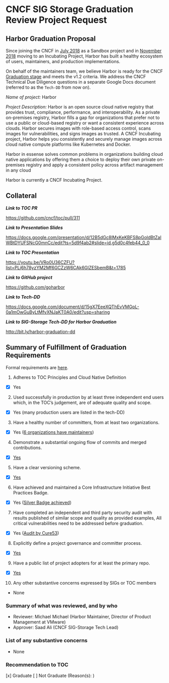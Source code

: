 # CNCF SIG Storage Graduation Review Project Request

## Harbor Graduation Proposal

Since joining the CNCF in [July 2018](https://www.cncf.io/blog/2018/07/31/cncf-to-host-harbor-in-the-sandbox/) as a Sandbox project and in [November 2018](https://www.cncf.io/blog/2018/11/13/harbor-into-incubator/) moving to an Incubating Project, Harbor has built a healthy ecosystem of users, maintainers, and production implementations.

On behalf of the maintainers team, we believe Harbor is ready for the CNCF [Graduation stage](https://github.com/cncf/toc/blob/master/process/graduation_criteria.adoc#graduation-stage) and meets the v1.2 criteria. We address the CNCF Technical Due Diligence questions in a separate Google Docs document (referred to as the `Tech-DD` from now on).

*Name of project:* Harbor

*Project Description:* Harbor is an open source cloud native registry that provides trust, compliance, performance, and interoperability. As a private on-premises registry, Harbor fills a gap for organizations that prefer not to use a public or cloud-based registry or want a consistent experience across clouds. Harbor secures images with role-based access control, scans images for vulnerabilities, and signs images as trusted. A CNCF Incubating project, Harbor helps you consistently and securely manage images across cloud native compute platforms like Kubernetes and Docker.

Harbor in essense solves common problems in organizations building cloud native applications by offering them a choice to deploy their own private on-premises registry and apply a consistent policy across artifact management in any cloud

Harbor is currently a CNCF Incubating Project. 

## Collateral

**_Link to TOC PR_**

https://github.com/cncf/toc/pull/311

**_Link to Presentation Slides_**

https://docs.google.com/presentation/d/12B5dGc8lMxKeKBFS8pGoldBtZaIWBtDYUFSNcG0mnCc/edit?ts=5d9f4ab2#slide=id.g5d0c4feb44_0_0

**_Link to TOC Presentation_**

https://youtu.be/VRo0U36CZFU?list=PLj6h78yzYM2Mf6GCZzW6CAk6GlZESbemB&t=1785

**_Link to GitHub project_**

https://github.com/goharbor

**_Link to Tech-DD_**

https://docs.google.com/document/d/15gX7EeeXQThEvVMGpL-0a1mOwGuByLtMfvXNJaKT0A0/edit?usp=sharing

**_Link to SIG-Storage Tech-DD for Harbor Graduation_**

http://bit.ly/harbor-graduation-dd

## Summary of Fulfillment of Graduation Requirements
Formal requirements are [here](https://github.com/cncf/toc/blob/master/process/graduation_criteria.adoc).

1. Adheres to TOC Principles and Cloud Native Definition
* [x] Yes
2. Used successfully in production by at least three independent end users which, in the TOC’s judgement, are of adequate quality and scope.
* [x] Yes (many production users are listed in the tech-DD)
3. Have a healthy number of committers, from at least two organizations.
* [x] Yes ([6 organizations have maintainers](https://github.com/goharbor/community/blob/master/MAINTAINERS.md))
4. Demonstrate a substantial ongoing flow of commits and merged contributions.
* [x] [Yes](https://harbor.devstats.cncf.io/d/2/commits-repository-groups?orgId=1&from=now-2y&to=now&var-period=w&var-repogroups=All)
5. Have a clear versioning scheme.
* [x] [Yes](https://github.com/goharbor/harbor/blob/master/RELEASES.md)
6. Have achieved and maintained a Core Infrastructure Initiative Best Practices Badge.
* [x] Yes ([Silver Badge achieved](https://bestpractices.coreinfrastructure.org/en/projects/2095))
7. Have completed an independent and third party security audit with results published of similar scope and quality as provided examples, All critical vulnerabilities need to be addressed before graduation.
* [x] Yes ([Audit by Cure53](https://github.com/goharbor/harbor/blob/master/docs/security/Harbor_Security_Audit_Oct2019.pdf))
8. Explicitly define a project governance and committer process.
* [x] [Yes](https://github.com/goharbor/community/blob/master/GOVERNANCE.md)
9. Have a public list of project adopters for at least the primary repo.
* [x] [Yes](https://github.com/goharbor/harbor/blob/master/ADOPTERS.md)
10. Any other substantive concerns expressed by SIGs or TOC members 
* None

### Summary of what was reviewed, and by who
* Reviewer: Michael Michael (Harbor Maintainer, Director of Product Management at VMware)
* Approver: Saad Ali (CNCF SIG-Storage Tech Lead)

### List of any substantive concerns
* None

### Recommendation to TOC
[x] Graduate
[ ] Not Graduate (Reason(s): )
